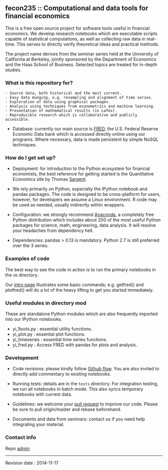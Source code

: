 ## fecon235 :: Computational and data tools for financial economics ##

This is a free open source project for software tools 
useful in financial economics. We develop research notebooks 
which are executable scripts capable of statistical 
computations, as well as collecting raw data in real-time. 
This serves to directly verify theoretical ideas and 
practical methods.

The project name derives from the seminar series held at the 
University of California at Berkeley, jointly sponsored by the 
Department of Economics and the Haas School of Business. 
Selected topics are treated for in-depth studies.

### What is this repository for? ###

    - Source data, both historical and the most current. 
    - Easy data munging, e.g. resampling and alignment of time series.
    - Exploration of data using graphical packages. 
    - Analysis using techniques from econometrics and machine learning.
    - Presentation of mathematical results (in LaTex).
    - Reproducible research which is collaborative and publicly accessible.

* Database: currently our main source is [FRED], the U.S. Federal Reserve 
  Economic Data bank which is accessed directly online using our programs. 
  Where necessary, data is made persistent by simple NoSQL techniques. 

### How do I get set up? ###

* Deployment: for introduction to the Python ecosystem for financial 
  economists, the best reference for getting started is the 
  Quantitative Economics site by Thomas [Sargent]. 

* We rely primarily on Python, especially the IPython notebook and pandas 
  packages. The code is designed to be cross-platform for users, however, 
  for developers we assume a Linux environment.
  R code may be used as needed, usually indirectly within wrappers.

* Configuration: we strongly recommend [Anaconda], a completely free Python
  distribution which includes about 200 of the most useful Python packages for
  science, math, engineering, data analysis. It will resolve your headaches 
  from dependency hell.

* Dependencies: pandas > 0.13 is mandatory. 
  Python 2.7 is still preferred over the 3 series.

### Examples of code ###

The best way to see the code in action is to run the 
primary notebooks in the `nb` directory.

Our [intro page] illustrates some basic commands; 
e.g. getfred() and plotfred() will do a lot of the heavy lifting 
to get you started immediately.

### Useful modules in directory mod ###

These are standalone Python modules which are also frequently imported 
into our IPython notebooks.

* yi_1tools.py : essential utility functions.
* yi_plot.py : essential plot functions.
* yi_timeseries : essential time series functions.
* yi_fred.py : Access FRED with pandas for plots and analysis.

### Development ###

* Code revisions: please kindly follow [Github flow]. 
  You are also invited to directly add commentary 
  to existing notebooks.

* Running tests: details are in the `tests` directory. 
  For integration testing, we run all notebooks in batch mode. 
  This also syncs temporary notebooks with current data.

* Guidelines: we welcome your [pull request] to improve our code. 
  Please be sure to pull origin/master and rebase beforehand. 

* Documents and data from seminars: contact us if you need 
  help integrating your material.


### Contact info ###

Repo [admin]

- - - -

Revision date : 2014-11-17


[admin]:      http://rsvp.github.com          "Adriano rsvp.github.com"
[Anaconda]:   http://continuum.io/downloads   "Anaconda Python distribution"
[FRED]: http://research.stlouisfed.org/fred2/ "Federal Reserve Economic Data"
[Github flow]:  http://scottchacon.com/2011/08/31/github-flow.html "Github Flow"
[intro page]:   http://rsvp.github.com/pg/fecon235-intro.html "fecon235 Introduction"
[pull request]: https://help.github.com/articles/using-pull-requests/ "Pull request"
[Sargent]:      http://quant-econ.net/py       "Thomas Sargent, Quantitative Economics"



